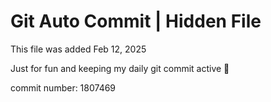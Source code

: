 # Git Auto Commit | Hidden File

This file was added Feb 12, 2025

Just for fun and keeping my daily git commit active 🤪

commit number: 1807469
